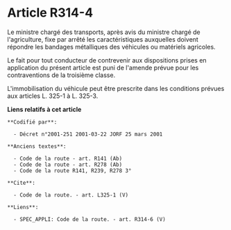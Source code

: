 # Article R314-4

Le ministre chargé des transports, après avis du ministre chargé de l'agriculture, fixe par arrêté les caractéristiques
auxquelles doivent répondre les bandages métalliques des véhicules ou matériels agricoles. 

Le fait pour tout conducteur de contrevenir aux dispositions prises en application du présent article est puni de l'amende
prévue pour les contraventions de la troisième classe. 

L'immobilisation du véhicule peut être prescrite dans les conditions prévues aux articles L. 325-1 à L. 325-3.

**Liens relatifs à cet article**

	**Codifié par**:

	  - Décret n°2001-251 2001-03-22 JORF 25 mars 2001

	**Anciens textes**:

	  - Code de la route - art. R141 (Ab)
	  - Code de la route - art. R278 (Ab)
	  - Code de la route R141, R239, R278 3°

	**Cite**:

	  - Code de la route. - art. L325-1 (V)

	**Liens**:

	  - SPEC_APPLI: Code de la route. - art. R314-6 (V)
